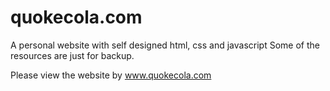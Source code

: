 # quokecola.com
A personal website with self designed html, css and javascript
Some of the resources are just for backup.

Please view the website by www.quokecola.com